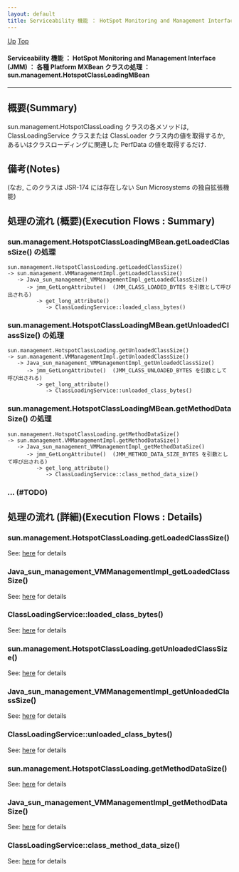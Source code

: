 ```yaml
---
layout: default
title: Serviceability 機能 ： HotSpot Monitoring and Management Interface (JMM) ： 各種 Platform MXBean クラスの処理 ： sun.management.HotspotClassLoadingMBean 
---
```

[Up](nouYTgvZOF.html) [Top](../index.html)

#### Serviceability 機能 ： HotSpot Monitoring and Management Interface (JMM) ： 各種 Platform MXBean クラスの処理 ： sun.management.HotspotClassLoadingMBean 

--- 
## 概要(Summary)
sun.management.HotspotClassLoading クラスの各メソッドは,
ClassLoadingService クラスまたは ClassLoader クラス内の値を取得するか,
あるいはクラスローディングに関連した PerfData の値を取得するだけ.

## 備考(Notes)
(なお, このクラスは JSR-174 には存在しない Sun Microsystems の独自拡張機能)

## 処理の流れ (概要)(Execution Flows : Summary)
### sun.management.HotspotClassLoadingMBean.getLoadedClassSize() の処理
```
sun.management.HotspotClassLoading.getLoadedClassSize()
-> sun.management.VMManagementImpl.getLoadedClassSize()
   -> Java_sun_management_VMManagementImpl_getLoadedClassSize()
      -> jmm_GetLongAttribute()  (JMM_CLASS_LOADED_BYTES を引数として呼び出される)
         -> get_long_attribute()
            -> ClassLoadingService::loaded_class_bytes()
```

### sun.management.HotspotClassLoadingMBean.getUnloadedClassSize() の処理
```
sun.management.HotspotClassLoading.getUnloadedClassSize()
-> sun.management.VMManagementImpl.getUnloadedClassSize()
   -> Java_sun_management_VMManagementImpl_getUnloadedClassSize()
      -> jmm_GetLongAttribute()  (JMM_CLASS_UNLOADED_BYTES を引数として呼び出される)
         -> get_long_attribute()
            -> ClassLoadingService::unloaded_class_bytes()
```

### sun.management.HotspotClassLoadingMBean.getMethodDataSize() の処理
```
sun.management.HotspotClassLoading.getMethodDataSize()
-> sun.management.VMManagementImpl.getMethodDataSize()
   -> Java_sun_management_VMManagementImpl_getMethodDataSize()
      -> jmm_GetLongAttribute()  (JMM_METHOD_DATA_SIZE_BYTES を引数として呼び出される)
         -> get_long_attribute()
            -> ClassLoadingService::class_method_data_size()
```

### ... (#TODO)


## 処理の流れ (詳細)(Execution Flows : Details)
### sun.management.HotspotClassLoading.getLoadedClassSize()
See: [here](no2114CtM.html) for details
### Java_sun_management_VMManagementImpl_getLoadedClassSize()
See: [here](no21141iG.html) for details
### ClassLoadingService::loaded_class_bytes()
See: [here](no2114Pwe.html) for details

### sun.management.HotspotClassLoading.getUnloadedClassSize()
See: [here](no2114P3S.html) for details
### Java_sun_management_VMManagementImpl_getUnloadedClassSize()
See: [here](no2114oYA.html) for details
### ClassLoadingService::unloaded_class_bytes()
See: [here](no2114c6k.html) for details

### sun.management.HotspotClassLoading.getMethodDataSize()
See: [here](no2114cBZ.html) for details
### Java_sun_management_VMManagementImpl_getMethodDataSize()
See: [here](no21142Ox.html) for details
### ClassLoadingService::class_method_data_size()
See: [here](no2114pEr.html) for details





